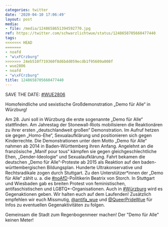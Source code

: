 ```yaml
---
categories: twitter
date: '2020-04-10 17:06:49'
layout: post
media:
- file: /media/1248658651394592770.jpg
ref: https://twitter.com/schwarzlichtwue/status/1248658705660477440
tags:
<<<<<<< HEAD
=======
- noafd
- "w\xFCrzburg"
>>>>>>> 24eb510f719360f8d6bdd059ecdb1f95609a008f
- wue2806
- noafd
- "w\xFCrzburg"
title: 1248658705660477440
---
```

SAVE THE DATE: [#WUE2806](/t/wue2806)

Homofeindliche und sexistische Großdemonstration „Demo für Alle“ in Würzburg!



Am 28. Juni soll in Würzburg die erste sogenannte „Demo für Alle“ stattfinden. 
Am Jahrestag der Stonewall-Riots mobilisieren die Reaktionären zu ihrer ersten „deutschlandweit großen“ Demonstration. Im Aufruf hetzen sie gegen „Homo-Ehe“, Sexualaufklärung und positionieren sich gegen Kinderrechte.
Die Demonstrationen unter dem Motto „Demo für Alle“ nahmen ab 2014 in Baden-Württemberg ihren Anfang. Angelehnt an die französische „Manif pour tous“ kämpfen sie gegen gleichgeschlechtliche Ehen, „Gender-Ideologie“ und Sexualaufklärung.
Fahrt bekamen die deutschen „Demo für Alle“-Proteste ab 2015 als Reaktion auf den baden-württembergischen Bildungsplan. Hunderte Ultrakonservative und Rechtsradikale zogen durch Stuttgart. Zu den Unterstützer\*innen der „Demo für Alle“ zählt u. a. die [#noAfD](/t/noafd)-Politikerin Beatrix von Storch. In Stuttgart und Wiesbaden gab es breiten Protest von feministischen, antifaschistischen und LGBTQ\*-Organisationen. Auch in [#Würzburg](/t/würzburg) wird es Gegenaktionen geben. Wir halten euch auf dem Laufenden!
Zusätzlich empfehlen wir euch Missmutig, [@antifa_wue](https://twitter.com/antifa_wue) und [@QueerPrideWue](https://twitter.com/QueerPrideWue) für Infos zu eventuellen Gegenaktivitäten zu folgen.



Gemeinsam die Stadt zum Regenbogenmeer machen! Der "Demo für Alle" keinen Meter!